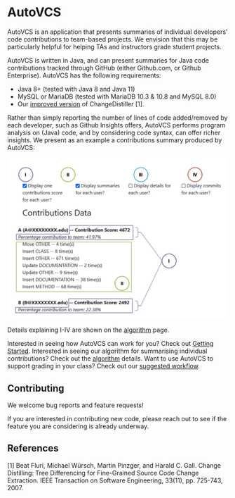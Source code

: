 # AutoVCS

AutoVCS is an application that presents summaries of individual developers' code contributions to team-based projects.  We envision that this may be particularly helpful for helping TAs and instructors grade student projects.


AutoVCS is written in Java, and can present summaries for Java code contributions tracked through GitHub (either Github.com, or Github Enterprise).  AutoVCS has the following requirements:
- Java 8+ (tested with Java 8 and Java 11)
- MySQL or MariaDB (tested with MariaDB 10.3 & 10.8 and MySQL 8.0)
- Our [improved version](https://github.com/AutoVCS/ChangeDistiller) of ChangeDistiller [1].


Rather than simply reporting the number of lines of code added/removed by each developer, such as Github Insights offers, AutoVCS performs program analysis on (Java) code, and by considering code syntax, can offer richer insights.  We present as an example a contributions summary produced by AutoVCS:

![](figures/AutoVCS_ContributionsData_Annotated.png)

Details explaining I-IV are shown on the [algorithm](AutoVCS-Algorithm.md) page.

Interested in seeing how AutoVCS can work for you?  Check out [Getting Started](Getting-Started.md).  Interested in seeing our algorithm for summarising individual contributions?  Check out the [algorithm](AutoVCS-Algorithm.md) details.  Want to use AutoVCS to support grading in your class?  Check out our [suggested workflow](Using-AutoVCS.md).

## Contributing

We welcome bug reports and feature requests!  

If you are interested in contributing new code, please reach out to see if the feature you are considering is already underway.


## References


[1] Beat Fluri, Michael Würsch, Martin Pinzger, and Harald C. Gall. Change Distilling: Tree Differencing for Fine-Grained Source Code Change Extraction. IEEE Transaction on Software Engineering, 33(11), pp. 725-743, 2007.
